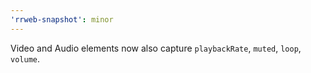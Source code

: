 ```yaml
---
'rrweb-snapshot': minor
---
```


Video and Audio elements now also capture `playbackRate`, `muted`, `loop`, `volume`.
